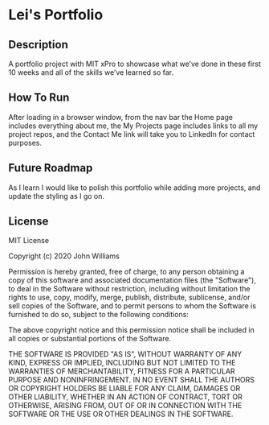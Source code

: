 # Lei's Portfolio

## Description 

A portfolio project with MIT xPro to showcase what we’ve done in these first 10 weeks and all of the skills we’ve learned so far. 

## How To Run

After loading in a browser window, from the nav bar the Home page includes everything about me, the My Projects page includes links to all my project repos, and the Contact Me link will take you to LinkedIn for contact purposes. 

## Future Roadmap

As I learn I would like to polish this portfolio while adding more projects, and update the styling as I go on.

## License

MIT License

Copyright (c) 2020 John Williams

Permission is hereby granted, free of charge, to any person obtaining a copy
of this software and associated documentation files (the "Software"), to deal
in the Software without restriction, including without limitation the rights
to use, copy, modify, merge, publish, distribute, sublicense, and/or sell
copies of the Software, and to permit persons to whom the Software is
furnished to do so, subject to the following conditions:

The above copyright notice and this permission notice shall be included in all
copies or substantial portions of the Software.

THE SOFTWARE IS PROVIDED "AS IS", WITHOUT WARRANTY OF ANY KIND, EXPRESS OR
IMPLIED, INCLUDING BUT NOT LIMITED TO THE WARRANTIES OF MERCHANTABILITY,
FITNESS FOR A PARTICULAR PURPOSE AND NONINFRINGEMENT. IN NO EVENT SHALL THE
AUTHORS OR COPYRIGHT HOLDERS BE LIABLE FOR ANY CLAIM, DAMAGES OR OTHER
LIABILITY, WHETHER IN AN ACTION OF CONTRACT, TORT OR OTHERWISE, ARISING FROM,
OUT OF OR IN CONNECTION WITH THE SOFTWARE OR THE USE OR OTHER DEALINGS IN THE
SOFTWARE.
